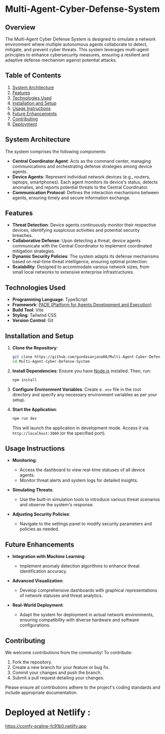 # Multi-Agent-Cyber-Defense-System

## Overview

The Multi-Agent Cyber Defense System is designed to simulate a network environment where multiple autonomous agents collaborate to detect, mitigate, and prevent cyber threats. This system leverages multi-agent principles to enhance cybersecurity measures, ensuring a resilient and adaptive defense mechanism against potential attacks.

## Table of Contents

1. [System Architecture](#system-architecture)
2. [Features](#features)
3. [Technologies Used](#technologies-used)
4. [Installation and Setup](#installation-and-setup)
5. [Usage Instructions](#usage-instructions)
6. [Future Enhancements](#future-enhancements)
7. [Contributing](#contributing)
8. [Deployment ](#Deployed)

## System Architecture

The system comprises the following components:

- **Central Coordinator Agent**: Acts as the command center, managing communications and orchestrating defense strategies among device agents.
- **Device Agents**: Represent individual network devices (e.g., routers, laptops, smartphones). Each agent monitors its device's status, detects anomalies, and reports potential threats to the Central Coordinator.
- **Communication Protocol**: Defines the interaction mechanisms between agents, ensuring timely and secure information exchange.

## Features

- **Threat Detection**: Device agents continuously monitor their respective devices, identifying suspicious activities and potential security breaches.
- **Collaborative Defense**: Upon detecting a threat, device agents communicate with the Central Coordinator to implement coordinated mitigation strategies.
- **Dynamic Security Policies**: The system adapts its defense mechanisms based on real-time threat intelligence, ensuring optimal protection.
- **Scalability**: Designed to accommodate various network sizes, from small local networks to extensive enterprise infrastructures.

## Technologies Used

- **Programming Language**: TypeScript
- **Framework**: [PADE (Platform for Agents Development and Execution)](https://github.com/grei-ufc/pade)
- **Build Tool**: Vite
- **Styling**: Tailwind CSS
- **Version Control**: Git

## Installation and Setup

1. **Clone the Repository**:
   ```bash
   git clone https://github.com/gundasanjana08/Multi-Agent-Cyber-Defense-System.git
   cd Multi-Agent-Cyber-Defense-System
   ```

2. **Install Dependencies**:
   Ensure you have [Node.js](https://nodejs.org/) installed. Then, run:
   ```bash
   npm install
   ```

3. **Configure Environment Variables**:
   Create a `.env` file in the root directory and specify any necessary environment variables as per your setup.

4. **Start the Application**:
   ```bash
   npm run dev
   ```
   This will launch the application in development mode. Access it via `http://localhost:3000` (or the specified port).

## Usage Instructions

- **Monitoring**:
  - Access the dashboard to view real-time statuses of all device agents.
  - Monitor threat alerts and system logs for detailed insights.

- **Simulating Threats**:
  - Use the built-in simulation tools to introduce various threat scenarios and observe the system's response.

- **Adjusting Security Policies**:
  - Navigate to the settings panel to modify security parameters and policies as needed.

## Future Enhancements

- **Integration with Machine Learning**:
  - Implement anomaly detection algorithms to enhance threat identification accuracy.

- **Advanced Visualization**:
  - Develop comprehensive dashboards with graphical representations of network statuses and threat analytics.

- **Real-World Deployment**:
  - Adapt the system for deployment in actual network environments, ensuring compatibility with diverse hardware and software configurations.

## Contributing

We welcome contributions from the community! To contribute:

1. Fork the repository.
2. Create a new branch for your feature or bug fix.
3. Commit your changes and push the branch.
4. Submit a pull request detailing your changes.

Please ensure all contributions adhere to the project's coding standards and include appropriate documentation.


# Deployed at Netlify :
https://comfy-praline-fc91b0.netlify.app
